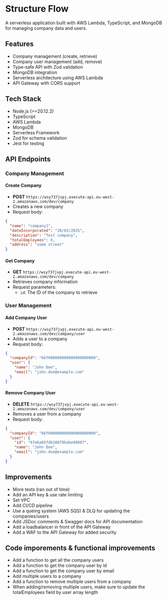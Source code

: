 # Structure Flow

A serverless application built with AWS Lambda, TypeScript, and MongoDB for managing company data and users.

## Features

- Company management (create, retrieve)
- Company user management (add, remove)
- Type-safe API with Zod validation
- MongoDB integration
- Serverless architecture using AWS Lambda
- API Gateway with CORS support

## Tech Stack

- Node.js (>=20.12.2)
- TypeScript
- AWS Lambda
- MongoDB
- Serverless Framework
- Zod for schema validation
- Jest for testing

## API Endpoints

### Company Management

#### Create Company

- **POST** `https://wsy737jvpj.execute-api.eu-west-2.amazonaws.com/dev/company`
- Creates a new company
- Request body:

```json
{
  "name": "company1",
  "dateIncorporated": "28/03/2025",
  "description": "Test company",
  "totalEmployees": 0,
  "address": "some street"
}
```

#### Get Company

- **GET** `https://wsy737jvpj.execute-api.eu-west-2.amazonaws.com/dev/company`
- Retrieves company information
- Request parameters:
  - `id`: The ID of the company to retrieve

### User Management

#### Add Company User

- **POST** `https://wsy737jvpj.execute-api.eu-west-2.amazonaws.com/dev/company/user`
- Adds a user to a company
- Request body:

```json
{
  "companyId": "66f000000000000000000000",
  "user": {
    "name": "John Doe",
    "email": "john.doe@example.com"
  }
}
```

#### Remove Company User

- **DELETE** `https://wsy737jvpj.execute-api.eu-west-2.amazonaws.com/dev/company/user`
- Removes a user from a company
- Request body:

```json
{
  "companyId": "66f000000000000000000000",
  "user": {
    "id": "67e6a85fdb38870babe98887",
    "name": "John Doe",
    "email": "john.doe@example.com"
  }
}
```

## Improvements

- More tests (ran out of time)
- Add an API key & use rate limiting
- Set VPC
- Add CI/CD pipeline
- Use a queing system (AWS SQS) & DLQ for updating the companies/users
- Add JSDoc comments & Swagger docs for API documentation
- Add a loadbalancer in front of the API Gateway
- Add a WAF to the API Gateway for added security

## Code imporements & functional improvements

- Add a function to get all the company users
- Add a function to get the company user by id
- Add a function to get the company user by email
- Add multiple users to a company
- Add a function to remove multiple users from a company
- When adding/removing multiple users, make sure to update the totalEmployees field by user array length
